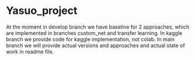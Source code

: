 # Yasuo_project

At the moment in develop branch we have baseline for 2 approaches, 
which are implemented in branches custom_net and transfer learning.
In kaggle branch we provide code for kaggle implementation, not colab. 
In main branch we will provide actual versions and approaches and actual state of work in readme file. 
